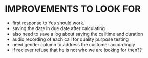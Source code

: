# IMPROVEMENTS TO LOOK FOR
- first response to Yes should work.
- saving the date in due date after calculating
- also need to save a log about saving the calltime and duration
- audio recording of each call for quality purpose testing
- need gender column to address the customer accordingly
- if reciever refuse that he is not who we are looking for then??
